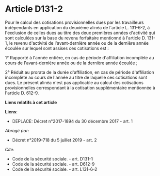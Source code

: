 # Article D131-2

Pour le calcul des cotisations provisionnelles dues par les travailleurs indépendants en application du deuxième alinéa de
l'article L. 131-6-2, à l'exclusion de celles dues au titre des deux premières années d'activité qui sont calculées sur la
base du revenu forfaitaire mentionné à l'article D. 131-1, le revenu d'activité de l'avant-dernière année ou de la dernière
année écoulée sur lequel sont assises ces cotisations est : 

1° Rapporté à l'année entière, en cas de période d'affiliation incomplète au cours de l'avant-dernière année ou de la
dernière année écoulée ; 

2° Réduit au prorata de la durée d'affiliation, en cas de période d'affiliation incomplète au cours de l'année au titre de
laquelle ces cotisations sont dues. Le présent alinéa n'est pas applicable au calcul des cotisations provisionnelles
correspondant à la cotisation supplémentaire mentionnée à l'article D. 612-9.

**Liens relatifs à cet article**

**Liens**:

  - DEPLACE: Décret n°2017-1894 du 30 décembre 2017 - art. 1

_Abrogé par_:

  - Décret n°2019-718 du 5 juillet 2019 - art. 2

_Cite_:

  - Code de la sécurité sociale. - art. D131-1
  - Code de la sécurité sociale. - art. D612-9
  - Code de la sécurité sociale. - art. L131-6-2
